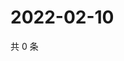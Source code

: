 # 2022-02-10

共 0 条

<!-- BEGIN WEIBO -->
<!-- 最后更新时间 Thu Feb 10 2022 16:16:42 GMT+0800 (China Standard Time) -->

<!-- END WEIBO -->
